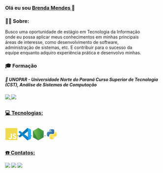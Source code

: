 ### Olá eu sou <a href="https://www.linkedin.com/in/brenda-mendes-ba27942bb/" > Brenda Mendes </a>👋

<h3 align="left"> 🧑‍💻 Sobre: </h3>
<p>
 Busco uma oportunidade de estágio em Tecnologia da Informação</br>
onde eu possa aplicar meus conhecimentos em minhas principais</br>
áreas de interesse, como desenvolvimento de software,</br>
administração de sistemas, etc. E contribuir para o sucesso da</br>
equipe enquanto adquiro experiência prática e desenvolvo minhas. 
</p>


<h3 align="left"> 🎓 Formação </h3>

  <h5 align="left">
    🚀 UNOPAR - Universidade Norte do Paraná Curso Superior de Tecnologia (CST), Análise de Sistemas de Computação
  </h5>

<div>
  <a href="https://github.com/brxndas">
  <img height="180em" src="https://github-readme-stats.vercel.app/api?username=brxndas&show_icons=true&theme=tokyonight&include_all_commits=true&count_private=true"/>
  <img height="180em" src="https://github-readme-stats.vercel.app/api/top-langs/?username=brxndas&layout=compact&langs_count=7&theme=tokyonight"/>
</div> 
 
 ## <h3 align="left"> 💻 Tecnologias: </h3>
  
  <div style="display: inline_block"><br>
  <img align="center"  height="40" width="40" src="https://raw.githubusercontent.com/devicons/devicon/master/icons/javascript/javascript-plain.svg">
  <img align="center"  height="40" width="40" src="https://github.com/devicons/devicon/blob/master/icons/vscode/vscode-original.svg">
  <img align="center"  height="40" width="40" src="https://github.com/devicons/devicon/blob/master/icons/nodejs/nodejs-original.svg">
  <img align="center"  height="40" width="40" src="https://raw.githubusercontent.com/devicons/devicon/master/icons/python/python-original.svg">

 ## <h3 align="left"> ☎️ Contatos: </h3>
    
 <div>
  <a href="https://www.linkedin.com/in/brenda-mendes-ba27942bb/" target="_blank"><img src="https://img.shields.io/badge/-LinkedIn-%230077B5?style=for-the-badge&logo=linkedin&logoColor=white" target="_blank"></a>    
  <a href = "https://wa.me/5527998605236"><img src="https://img.shields.io/badge/WhatsApp-25D366?style=for-the-badge&logo=whatsapp&logoColor=white" target="_blank"></a>      
  <a href = "mailto:brendamendes77@hotmail.com"><img src="https://img.shields.io/badge/-Gmail-%23333?style=for-the-badge&logo=gmail&logoColor=white" target="_blank"></a>
  </div>  
       
</div>
